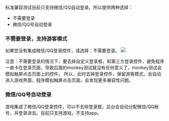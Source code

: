 标准兼容测试目前只支持微信/QQ自动登录。所以提供两种选择：
- 不需要登录
- 微信/QQ号自动登录

### 不需要登录，支持游客模式
如果您没有集成微信/QQ登录控件，请选择：不需要登录。
![](http://imgcache.tcecqpoc.fsphere.cn/image/mccdn.qcloud.com/static/img/852855d15e6d3b802a70bf3d45e9cc3d/image.png)

注意：不需要登录的情况下，要去掉自定义登录框，和第三方登录控件，避免程序一直卡在登录页面，导致后面的monkey测试就没有任何意义了，monkey测试会模拟触屏点击页面上的控件。
所以，此时去掉登录控件，保留游客模式，会自动进入游戏界面，程序模拟触屏点击页面，会发现更多兼容性问题。

### 微信/QQ号自动登录

游戏集成了微信/QQ登录控件，可以不去除登录框，后台会自动分配微信/QQ帐号，并登录进去。目前只支持游戏，不支持app。

